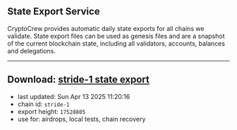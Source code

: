 ## State Export Service
CryptoCrew provides automatic daily state exports for all chains we validate. State export files can be used as genesis files and are a snapshot of the current blockchain state, including all validators, accounts, balances and delegations.

---
**Download: [stride-1 state export](https://dl-eu2.ccvalidators.com/SERVICE/stride/stride-1_export_17528805.json)**
---

- last updated: Sun Apr 13 2025 11:20:16
- chain id: `stride-1`
- export height: `17528805`
- use for: airdrops, local tests, chain recovery
